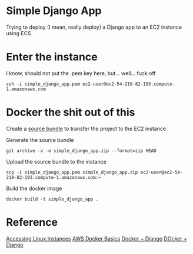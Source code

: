 # Simple Django App

Trying to deploy (I mean, really deploy) a Django app to an EC2 instance using ECS

# Enter the instance

I know, should not put the .pem key here, but... well... fuck off

`ssh -i simple_django_app.pem ec2-user@ec2-54-210-82-193.compute-1.amazonaws.com`

# Docker the shit out of this

Create a [source bundle](https://docs.aws.amazon.com/elasticbeanstalk/latest/dg/applications-sourcebundle.html#using-features.deployment.source.git) to transfer the project to the EC2 instance

Generate the source bundle

`git archive -v -o simple_django_app.zip --format=zip HEAD`

Upload the source bundle to the instance

`scp -i simple_django_app.pem simple_django_app.zip ec2-user@ec2-54-210-82-193.compute-1.amazonaws.com:~`

Build the docker image

`docker build -t simple_django_app .`


# Reference

[Accessing Linux Instances](https://docs.aws.amazon.com/AWSEC2/latest/UserGuide/AccessingInstancesLinux.html)
[AWS Docker Basics](https://docs.aws.amazon.com/AmazonECS/latest/developerguide/docker-basics.html#install_docker)
[Docker + Django](https://dzone.com/articles/how-to-deploy-a-django-application-with-docker)
[DOcker + Django](https://medium.com/@Alibaba_Cloud/how-to-deploy-a-django-application-with-docker-9514be542909)